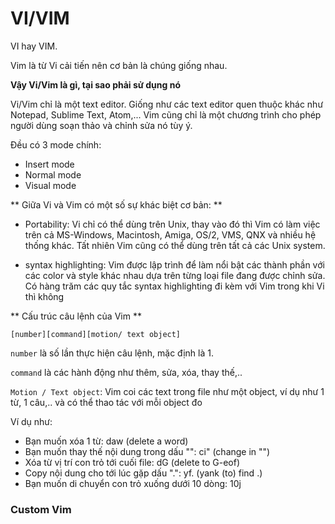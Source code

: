 ﻿# VI/VIM

VI hay VIM.

Vim là từ Vi cải tiến nên cơ bản là chúng giống nhau.

**Vậy Vi/Vim là gì, tại sao phải sử dụng nó**

Vi/Vim chỉ là một text editor. Giống như các text editor quen thuộc khác như Notepad, Sublime Text, Atom,... Vim cũng chỉ là một chương trình cho phép người dùng soạn thảo và chỉnh sửa nó tùy ý.

Đều có 3 mode chính: 

* Insert mode
* Normal mode
* Visual mode


** Giữa Vi và Vim có một số sự khác biệt cơ bản: **

* Portability: Vi chỉ có thể dùng trên Unix, thay vào đó thì Vim có làm việc trên cả MS-Windows, Macintosh, Amiga, OS/2, VMS, QNX và nhiều hệ thống khác. Tất nhiên Vim cũng có thể dùng trên tất cả các Unix system.

* syntax highlighting: Vim được lập trình để làm nổi bật các thành phần với các color và style khác nhau dựa trên từng loại file đang được chỉnh sửa. Có hàng trăm các quy tắc syntax highlighting đi kèm với Vim trong khi Vi thì không


** Cấu trúc câu lệnh của Vim **

	[number][command][motion/ text object]

`number` là số lần thực hiện câu lệnh, mặc định là 1.

`command` là các hành động như thêm, sửa, xóa, thay thế,.. 

`Motion / Text object`: Vim coi các text trong file như một object, ví dụ như 1 từ, 1 câu,.. và có thể thao tác với mỗi object đo

Ví dụ như: 

* Bạn muốn xóa 1 từ: daw (delete a word)
* Bạn muốn thay thế nội dung trong dấu "": ci" (change in "")
* Xóa từ vị trí con trỏ tới cuối file: dG (delete to G-eof)
* Copy nội dung cho tới lúc gặp dấu ".": yf. (yank (to) find .)
* Bạn muốn di chuyển con trỏ xuống dưới 10 dòng: 10j

### Custom Vim
